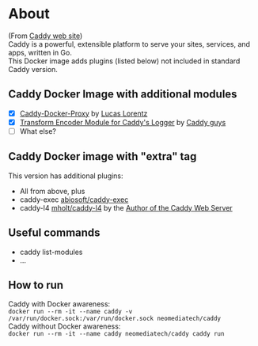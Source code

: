 # About
(From [Caddy web site](https://caddyserver.com/docs/))  
Caddy is a powerful, extensible platform to serve your sites, services, and apps, written in Go.  
This Docker image adds plugins (listed below) not included in standard Caddy version.

## Caddy Docker Image with additional modules
- [x] [Caddy-Docker-Proxy](https://github.com/lucaslorentz/caddy-docker-proxy) by [Lucas Lorentz](https://github.com/lucaslorentz)
- [x] [Transform Encoder Module for Caddy's Logger](https://github.com/caddyserver/transform-encoder) by [Caddy guys](https://github.com/caddyserver/caddy)
- [ ] What else?

## Caddy Docker image with "extra" tag
This version has additional plugins:
- All from above, plus
- caddy-exec [abiosoft/caddy-exec](https://github.com/abiosoft/caddy-exec)
- caddy-l4 [mholt/caddy-l4](https://github.com/mholt/caddy-l4) by the [Author of the Caddy Web Server](https://github.com/mholt)

## Useful commands
- caddy list-modules
- ...

## How to run
Caddy with Docker awareness:  
`docker run --rm -it --name caddy -v /var/run/docker.sock:/var/run/docker.sock neomediatech/caddy`  
Caddy without Docker awareness:  
`docker run --rm -it --name caddy neomediatech/caddy caddy run`  

